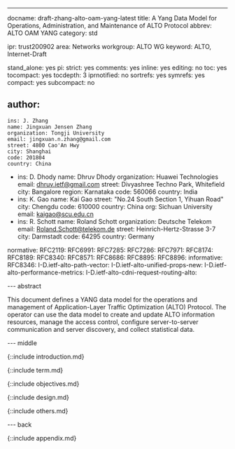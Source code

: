 ---
docname: draft-zhang-alto-oam-yang-latest
title: A Yang Data Model for Operations, Administration, and Maintenance of ALTO Protocol
abbrev: ALTO OAM YANG
category: std

ipr: trust200902
area: Networks
workgroup: ALTO WG
keyword: ALTO, Internet-Draft

stand_alone: yes
pi:
  strict: yes
  comments: yes
  inline: yes
  editing: no
  toc: yes
  tocompact: yes
  tocdepth: 3
  iprnotified: no
  sortrefs: yes
  symrefs: yes
  compact: yes
  subcompact: no

author:
 -
    ins: J. Zhang
    name: Jingxuan Jensen Zhang
    organization: Tongji University
    email: jingxuan.n.zhang@gmail.com
    street: 4800 Cao'An Hwy
    city: Shanghai
    code: 201804
    country: China
 -
    ins: D. Dhody
    name: Dhruv Dhody
    organization: Huawei Technologies
    email: dhruv.ietf@gmail.com
    street: Divyashree Techno Park, Whitefield
    city: Bangalore
    region: Karnataka
    code: 560066
    country: India
 -
    ins: K. Gao
    name: Kai Gao
    street: "No.24 South Section 1, Yihuan Road"
    city: Chengdu
    code: 610000
    country: China
    org: Sichuan University
    email: kaigao@scu.edu.cn
 -
    ins: R. Schott
    name: Roland Schott
    organization: Deutsche Telekom
    email: Roland.Schott@telekom.de
    street: Heinrich-Hertz-Strasse 3-7
    city: Darmstadt
    code: 64295
    country: Germany

normative:
  RFC2119:
  RFC6991:
  RFC7285:
  RFC7286:
  RFC7971:
  RFC8174:
  RFC8189:
  RFC8340:
  RFC8571:
  RFC8686:
  RFC8895:
  RFC8896:
informative:
  RFC8346:
  I-D.ietf-alto-path-vector:
  I-D.ietf-alto-unified-props-new:
  I-D.ietf-alto-performance-metrics:
  I-D.ietf-alto-cdni-request-routing-alto:

--- abstract

This document defines a YANG data model for the operations and management of
Application-Layer Traffic Optimization (ALTO) Protocol. The operator can use
the data model to create and update ALTO information resources, manage the
access control, configure server-to-server communication and server discovery,
and collect statistical data.

--- middle

{::include introduction.md}

{::include term.md}

{::include objectives.md}

{::include design.md}

{::include others.md}

--- back

{::include appendix.md}
